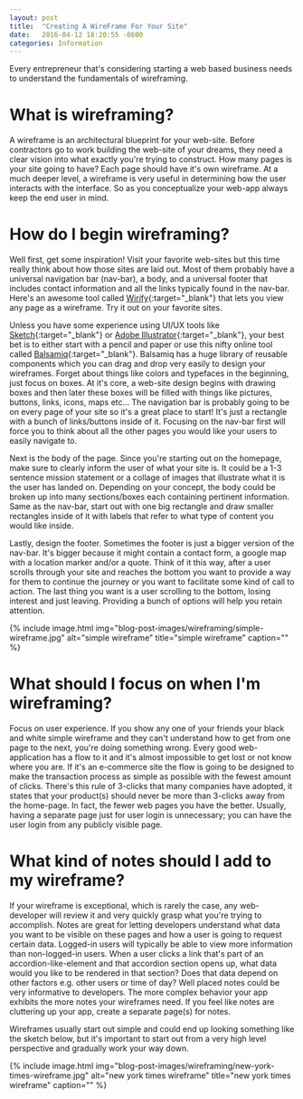 ```yaml
---
layout: post
title:  "Creating A WireFrame For Your Site"
date:   2016-04-12 18:20:55 -0600
categories: Information
---
```


Every entrepreneur that's considering starting a web based business needs to understand the fundamentals of wireframing.

# What is wireframing?

A wireframe is an architectural blueprint for your web-site. Before contractors go to work building the web-site of your dreams, they need a clear vision into what exactly you're trying to construct. How many pages is your site going to have? Each page should have it's own wireframe. At a much deeper level, a wireframe is very useful in determining how the user interacts with the interface. So as you conceptualize your web-app always keep the end user in mind.

# How do I begin wireframing?

Well first, get some inspiration! Visit your favorite web-sites but this time really think about how those sites are laid out. Most of them probably have a universal navigation bar (nav-bar), a body, and a universal footer that includes contact information and all the links typically found in the nav-bar. Here's an awesome tool called [Wirify](https://www.wirify.com/){:target="_blank"} that lets you view any page as a wireframe. Try it out on your favorite sites.

Unless you have some experience using UI/UX tools like [Sketch](https://www.sketchapp.com/){:target="_blank"} or [Adobe Illustrator](https://www.adobe.com/products/illustrator.html?promoid=KLXLT){:target="_blank"}, your best bet is to either start with a pencil and paper or use this nifty online tool called [Balsamiq](https://balsamiq.com/){:target="_blank"}. Balsamiq has a huge library of reusable components which you can drag and drop very easily to design your wireframes. Forget about things like colors and typefaces in the beginning, just focus on boxes. At it's core, a web-site design begins with drawing boxes and then later these boxes will be filled with things like pictures, buttons, links, icons, maps etc... The navigation bar is probably going to be on every page of your site so it's a great place to start! It's just a rectangle with a bunch of links/buttons inside of it. Focusing on the nav-bar first will force you to think about all the other pages you would like your users to easily navigate to.

Next is the body of the page. Since you're starting out on the homepage, make sure to clearly inform the user of what your site is. It could be a 1-3 sentence mission statement or a collage of images that illustrate what it is the user has landed on. Depending on your concept, the body could be broken up into many sections/boxes each containing pertinent information. Same as the nav-bar, start out with one big rectangle and draw smaller rectangles inside of it with labels that refer to what type of content you would like inside.

Lastly, design the footer. Sometimes the footer is just a bigger version of the nav-bar. It's bigger because it might contain a contact form, a google map with a location marker and/or a quote. Think of it this way, after a user scrolls through your site and reaches the bottom you want to provide a way for them to continue the journey or you want to facilitate some kind of call to action. The last thing you want is a user scrolling to the bottom, losing interest and just leaving. Providing a bunch of options will help you retain attention.

{% include image.html
  img="blog-post-images/wireframing/simple-wireframe.jpg"
  alt="simple wireframe"
  title="simple wireframe"
  caption=""
%}

# What should I focus on when I'm wireframing?

Focus on user experience. If you show any one of your friends your black and white simple wireframe and they can't understand how to get from one page to the next, you're doing something wrong. Every good web-application has a flow to it and it's almost impossible to get lost or not know where you are. If it's an e-commerce site the flow is going to be designed to make the transaction process as simple as possible with the fewest amount of clicks. There's this rule of 3-clicks that many companies have adopted, it states that your product(s) should never be more than 3-clicks away from the home-page. In fact, the fewer web pages you have the better. Usually, having a separate page just for user login is unnecessary; you can have the user login from any publicly visible page.

# What kind of notes should I add to my wireframe?

If your wireframe is exceptional, which is rarely the case, any web-developer will review it and very quickly grasp what you're trying to accomplish. Notes are great for letting developers understand what data you want to be visible on these pages and how a user is going to request certain data. Logged-in users will typically be able to view more information than non-logged-in users. When a user clicks a link that's part of an accordion-like-element and that accordion section opens up, what data would you like to be rendered in that section? Does that data depend on other factors e.g. other users or time of day? Well placed notes could be very informative to developers. The more complex behavior your app exhibits the more notes your wireframes need. If you feel like notes are cluttering up your app, create a separate page(s) for notes.

Wireframes usually start out simple and could end up looking something like the sketch below, but it's important to start out from a very high level perspective and gradually work your way down.

{% include image.html
  img="blog-post-images/wireframing/new-york-times-wireframe.jpg"
  alt="new york times wireframe"
  title="new york times wireframe"
  caption=""
%}

